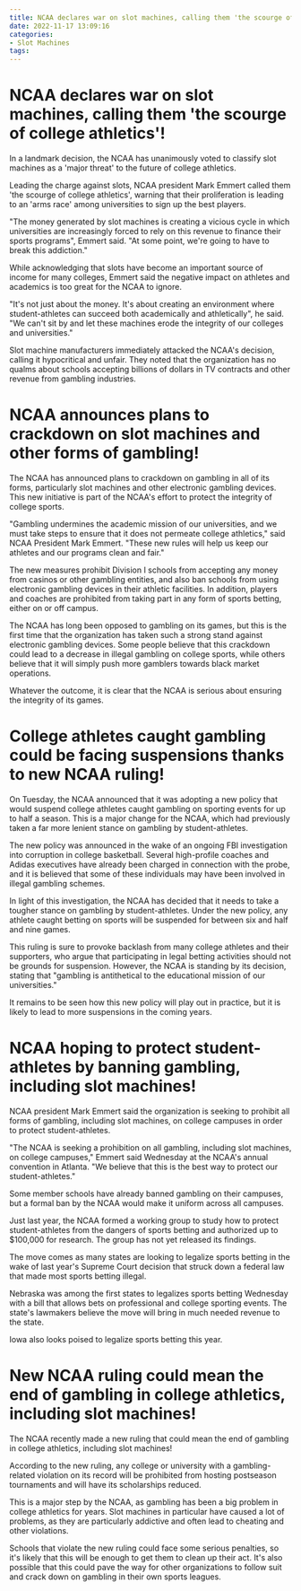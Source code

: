 ```yaml
---
title: NCAA declares war on slot machines, calling them 'the scourge of college athletics'!
date: 2022-11-17 13:09:16
categories:
- Slot Machines
tags:
---
```



#  NCAA declares war on slot machines, calling them 'the scourge of college athletics'!

In a landmark decision, the NCAA has unanimously voted to classify slot machines as a 'major threat' to the future of college athletics.

Leading the charge against slots, NCAA president Mark Emmert called them 'the scourge of college athletics', warning that their proliferation is leading to an 'arms race' among universities to sign up the best players.

"The money generated by slot machines is creating a vicious cycle in which universities are increasingly forced to rely on this revenue to finance their sports programs", Emmert said. "At some point, we're going to have to break this addiction."

While acknowledging that slots have become an important source of income for many colleges, Emmert said the negative impact on athletes and academics is too great for the NCAA to ignore.

"It's not just about the money. It's about creating an environment where student-athletes can succeed both academically and athletically", he said. "We can't sit by and let these machines erode the integrity of our colleges and universities."

Slot machine manufacturers immediately attacked the NCAA's decision, calling it hypocritical and unfair. They noted that the organization has no qualms about schools accepting billions of dollars in TV contracts and other revenue from gambling industries.

#  NCAA announces plans to crackdown on slot machines and other forms of gambling!

The NCAA has announced plans to crackdown on gambling in all of its forms, particularly slot machines and other electronic gambling devices. This new initiative is part of the NCAA's effort to protect the integrity of college sports.

"Gambling undermines the academic mission of our universities, and we must take steps to ensure that it does not permeate college athletics," said NCAA President Mark Emmert. "These new rules will help us keep our athletes and our programs clean and fair."

The new measures prohibit Division I schools from accepting any money from casinos or other gambling entities, and also ban schools from using electronic gambling devices in their athletic facilities. In addition, players and coaches are prohibited from taking part in any form of sports betting, either on or off campus.

The NCAA has long been opposed to gambling on its games, but this is the first time that the organization has taken such a strong stand against electronic gambling devices. Some people believe that this crackdown could lead to a decrease in illegal gambling on college sports, while others believe that it will simply push more gamblers towards black market operations.

Whatever the outcome, it is clear that the NCAA is serious about ensuring the integrity of its games.

#  College athletes caught gambling could be facing suspensions thanks to new NCAA ruling!

On Tuesday, the NCAA announced that it was adopting a new policy that would suspend college athletes caught gambling on sporting events for up to half a season. This is a major change for the NCAA, which had previously taken a far more lenient stance on gambling by student-athletes.

The new policy was announced in the wake of an ongoing FBI investigation into corruption in college basketball. Several high-profile coaches and Adidas executives have already been charged in connection with the probe, and it is believed that some of these individuals may have been involved in illegal gambling schemes.

In light of this investigation, the NCAA has decided that it needs to take a tougher stance on gambling by student-athletes. Under the new policy, any athlete caught betting on sports will be suspended for between six and half and nine games.

This ruling is sure to provoke backlash from many college athletes and their supporters, who argue that participating in legal betting activities should not be grounds for suspension. However, the NCAA is standing by its decision, stating that "gambling is antithetical to the educational mission of our universities."

It remains to be seen how this new policy will play out in practice, but it is likely to lead to more suspensions in the coming years.

#  NCAA hoping to protect student-athletes by banning gambling, including slot machines!

NCAA president Mark Emmert said the organization is seeking to prohibit all forms of gambling, including slot machines, on college campuses in order to protect student-athletes.

"The NCAA is seeking a prohibition on all gambling, including slot machines, on college campuses," Emmert said Wednesday at the NCAA's annual convention in Atlanta. "We believe that this is the best way to protect our student-athletes."

Some member schools have already banned gambling on their campuses, but a formal ban by the NCAA would make it uniform across all campuses.

Just last year, the NCAA formed a working group to study how to protect student-athletes from the dangers of sports betting and authorized up to $100,000 for research. The group has not yet released its findings.

The move comes as many states are looking to legalize sports betting in the wake of last year's Supreme Court decision that struck down a federal law that made most sports betting illegal.

Nebraska was among the first states to legalizes sports betting Wednesday with a bill that allows bets on professional and college sporting events. The state's lawmakers believe the move will bring in much needed revenue to the state.

Iowa also looks poised to legalize sports betting this year.

#  New NCAA ruling could mean the end of gambling in college athletics, including slot machines!

The NCAA recently made a new ruling that could mean the end of gambling in college athletics, including slot machines!

According to the new ruling, any college or university with a gambling-related violation on its record will be prohibited from hosting postseason tournaments and will have its scholarships reduced.

This is a major step by the NCAA, as gambling has been a big problem in college athletics for years. Slot machines in particular have caused a lot of problems, as they are particularly addictive and often lead to cheating and other violations.

Schools that violate the new ruling could face some serious penalties, so it's likely that this will be enough to get them to clean up their act. It's also possible that this could pave the way for other organizations to follow suit and crack down on gambling in their own sports leagues.